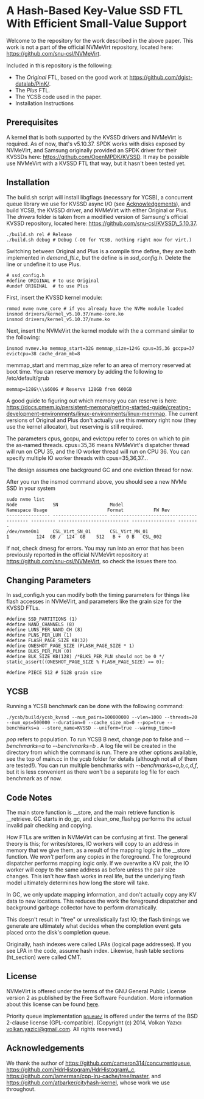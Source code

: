 # A Hash-Based Key-Value SSD FTL With Efficient Small-Value Support

Welcome to the repository for the work described in the above paper. This work is not a part of the
official NVMeVirt repository, located here: https://github.com/snu-csl/NVMeVirt.

Included in this repository is the following:

- The *Original* FTL, based on the good work at https://github.com/dgist-datalab/PinK/.
- The *Plus* FTL.
- The YCSB code used in the paper.
- Installation Instructions

## Prerequisites

A kernel that is both supported by the KVSSD drivers and NVMeVirt is required. As of now, that's v5.10.37. SPDK works with disks exposed by NVMeVirt, and Samsung originally provided an SPDK driver for their KVSSDs here: https://github.com/OpenMPDK/KVSSD. It may be possible use NVMeVirt with a KVSSD FTL that way, but it hasn't been tested yet. 

## Installation

The build.sh script will install libgflags (necessary for YCSB), a concurrent queue library we use for KVSSD async I/O (see [Acknowledgements](#ack)), and build YCSB, the KVSSD driver, and NVMeVirt with either Original or Plus.  The *drivers* folder is taken from a modified version of Samsung's official KVSSD repository, located here: https://github.com/snu-csl/KVSSD\_5.10.37.

```
./build.sh rel # Release
./build.sh debug # Debug (-O0 for YCSB, nothing right now for virt.)
```

Switching between Original and Plus is a compile time define, they are both implemented
in *demand\_ftl.c*, but the define is in *ssd_config.h*. Delete the line or undefine
it to use Plus.

```
# ssd_config.h
#define ORIGINAL # to use Original
#undef ORIGINAL  # to use Plus
```

First, insert the KVSSD kernel module:

```
rmmod nvme nvme_core # if you already have the NVMe module loaded
insmod drivers/kernel_v5.10.37/nvme-core.ko
insmod drivers/kernel_v5.10.37/nvme.ko
```

Next, insert the NVMeVirt the kernel module with the a command similar to the following:

`insmod nvmev.ko memmap_start=32G memmap_size=124G cpus=35,36 gccpu=37 evictcpu=38 cache_dram_mb=8`

memmap\_start and memmap\_size refer to an area of memory reserved at boot time.
You can reserve memory by adding the following to /etc/default/grub

`memmap=128G\\\$600G # Reserve 128GB from 600GB`

A good guide to figuring out which memory you can reserve is here: https://docs.pmem.io/persistent-memory/getting-started-guide/creating-development-environments/linux-environments/linux-memmap. The current versions of Original and Plus don't actually use this memory right now (they use the kernel allocator), but reserving is still required.

The parameters cpus, gccpu, and evictcpu refer to cores on which to pin the as-named threads.
cpus=35,36 means NVMeVirt's dispatcher thread will run on CPU 35, and the IO worker thread
will run on CPU 36. You can specify multiple IO worker threads with cpus=35,36,37...

The design assumes one background GC and one eviction thread for now.

After you run the insmod command above, you should see a new NVMe SSD in your system

```
sudo nvme list
Node             SN                   Model                                    Namespace Usage                      Format           FW Rev
---------------- -------------------- ---------------------------------------- --------- -------------------------- ---------------- --------
/dev/nvme0n1     CSL_Virt_SN_01       CSL_Virt_MN_01                           1          124  GB /  124  GB    512   B +  0 B   CSL_002
```

If not, check dmesg for errors. You may run into an error that has been previously reported
in the official NVMeVirt repository at https://github.com/snu-csl/NVMeVirt, so check the
issues there too.

## Changing Parameters

In ssd\_config.h you can modify both the timing parameters for things like flash accesses in NVMeVirt, and parameters like the grain size
for the KVSSD FTLs.

```
#define SSD_PARTITIONS (1)
#define NAND_CHANNELS (8)
#define LUNS_PER_NAND_CH (8)
#define PLNS_PER_LUN (1)
#define FLASH_PAGE_SIZE KB(32)
#define ONESHOT_PAGE_SIZE (FLASH_PAGE_SIZE * 1)
#define BLKS_PER_PLN (0)
#define BLK_SIZE KB(128) /*BLKS_PER_PLN should not be 0 */
static_assert((ONESHOT_PAGE_SIZE % FLASH_PAGE_SIZE) == 0);

#define PIECE 512 # 512B grain size
```

## YCSB

Running a YCSB benchmark can be done with the following command:

`./ycsb/build/ycsb_kvssd --num_pairs=100000000 --vlen=1000 --threads=20 --num_ops=500000 --duration=0 --cache_size_mb=0 --pop=true --benchmarks=a --store_name=KVSSD --uniform=true --warmup_time=0`

*pop* refers to population. To run YCSB B next, change *pop* to false and
*--benchmarks=a* to *--benchmarks=b* .
A log file will be created in the directory from which the command is
run. There are other options available, see the top of main.cc in the  ycsb
folder for details (although not all of them
are tested!). You can run multiple benchmarks with
*--benchmarks=a,b,c,d,f*, but it is less
convenient as there won't be a separate log file for each benchmark as of now.

## Code Notes

The main store function is \_\_store, and the main retrieve function is \_\_retrieve. GC starts in do\_gc, and clean\_one\_flashpg performs the actual invalid pair checking and copying.

How FTLs are written in NVMeVirt can be confusing at first. The general theory is this; for writes/stores, IO workers will copy to an address in memory that we give them, as a result of the mapping logic in the \_\_store function. We *won't* perform any copies in the foreground. The foreground dispatcher performs mapping logic only. If we overwrite a KV pair, the IO worker will copy to the same address as before unless the pair size changes. This isn't how flash works in real life, but the underlying flash model ultimately determines how long the store will take.

In GC, we only update mapping information, and don't actually copy any KV data to new locations.
This reduces the work the foreground dispatcher and background garbage collector have to perform dramatically. 

This doesn't result in "free" or unrealistically fast IO; the flash timings we generate are ultimately what decides when the completion event gets placed onto the disk's completion queue.

Originally, hash indexes were called LPAs (logical page addresses). If you see LPA in the code, assume hash index. Likewise, hash table sections (ht\_section) were called CMT.

## License

NVMeVirt is offered under the terms of the GNU General Public License version 2 as published by the Free Software Foundation. More information about this license can be found [here](https://www.gnu.org/licenses/old-licenses/gpl-2.0.en.html).

Priority queue implementation [`pqueue/`](pqueue/) is offered under the terms of the BSD 2-clause license (GPL-compatible). (Copyright (c) 2014, Volkan Yazıcı <volkan.yazici@gmail.com>. All rights reserved.)

<a id="ack"></a>
## Acknowledgements

We thank the author of https://github.com/cameron314/concurrentqueue, https://github.com/HdrHistogram/HdrHistogram\_c, https://github.com/lamerman/cpp-lru-cache/tree/master, and https://github.com/atbarker/cityhash-kernel, whose work we use throughout.
